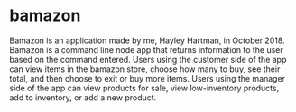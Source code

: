 # bamazon


Bamazon is an application made by me, Hayley Hartman, in October 2018. Bamazon is a command line node app that returns information to the user based on the command entered. Users using the customer side of the app can view items in the bamazon store, choose how many to buy, see their total, and then choose to exit or buy more items. Users using the manager side of the app can view products for sale, view low-inventory products, add to inventory, or add a new product.

